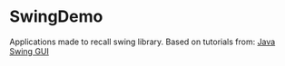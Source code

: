 # SwingDemo
Applications made to recall swing library.
Based on tutorials from: [Java Swing GUI](https://www.youtube.com/playlist?list=PLY-H7Nl6qqgntwySdPesG8eLJRpdjin19)
